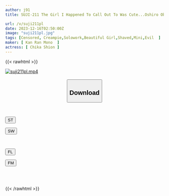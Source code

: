 ```yaml
---
author: j91
title: SUJI-211 The Girl I Happened To Call Out To Was Cute...Oshiro Obscene, Abduction, Masturbation, Supervision, Peeing, A Little Shaved Pussy, Shion Chibana

url: /v/suji211pl
date: 2023-12-16T02:50:00Z
image: "suji211pl.jpg"
tags: [Censored, Creampie,Solowork,Beautiful Girl,Shaved,Mini,Evil	]
maker: [ Kan Ran Mono  ]
actress: [ Chika Shion ]
---
```



{{< rawhtml >}}

<div class="video" data-videoid="A3YpK31QG4iXJOR">
    <a href="javascript:;">
        <img src="/v/suji211pl/suji211pl.jpg" width="WIDTH" height="HEIGHT" alt="suji211pl.mp4" loading="lazy">
    </a>
</div>

<script type="text/javascript" src="https://j91.asia/asset/on-demand-st.js"></script>

<br>
  <link rel="stylesheet" href="https://j91.asia/asset/bs5.css">
  
  <center>
  <button class="btn btn-primary" type="button" data-bs-toggle="collapse" data-bs-target=".multi-collapse" aria-expanded="false" aria-controls="multiCollapseExample1 multiCollapseExample2"><h2>Download</h2></button></center>
</p>
<div class="row">
  <div class="col">
    <div class="collapse multi-collapse" id="multiCollapseExample1">
      <div class="card card-body">
	      	      <br>
<div class="buttons">  
<p><a href="https://streamtape.to/v/A3YpK31QG4iXJOR" target="_blank"><button class="btn-hover color-3"><i class="fa fa-download"></i> ST</button></a></p>
<p><a href="https://flaswish.com/ydkegfgkjt4w" target="_blank"><button class="btn-hover color-2"><i class="fa fa-download"></i> SW</button></a></p></div>
    </div>
  </div>
</div>
  <div class="col">
    <div class="collapse multi-collapse" id="multiCollapseExample2">
      <div class="card card-body">
	      <br>
<div class="buttons">
<p><a href="javascript:;" target="_blank"><button class="btn-hover color-9"><i class="fa fa-download"></i> FL</button></a></p>
<p><a href="javascript:;" target="_blank"><button class="btn-hover color-8"><i class="fa fa-download"></i> FM</button></a></p></div>
<br><br>
      </div>
    </div>
  </div>
</div>

{{< /rawhtml >}}